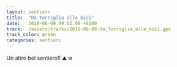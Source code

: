 ```yaml
---
layout: sentiero
title:  "Da Torriglia alle bici"
date:   2019-06-09 09:05:00 +0100
track:  /assets/tracks/2019-06-09-Da_Torriglia_alle_bici.gpx
track_color: green
categories: sentieri
---
```


Un altro bel sentiero!! :mountain: :snowflake: